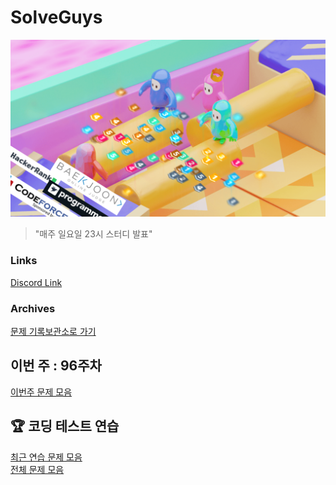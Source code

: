 # SolveGuys

![image](./Readme_Images/solveguys.png)
 
> "매주 일요일 23시 스터디 발표"

### Links
[Discord Link](https://discord.gg/TQGDWj7R)  

### Archives
[문제 기록보관소로 가기](./Problems_Archives)

## 이번 주 : 96주차
[이번주 문제 모음](./96week/)

## :trophy: 코딩 테스트 연습
[최근 연습 문제 모음](./Coding_Test_Practice/1st/) <br>
[전체 문제 모음](./Coding_Test_Practice/)

